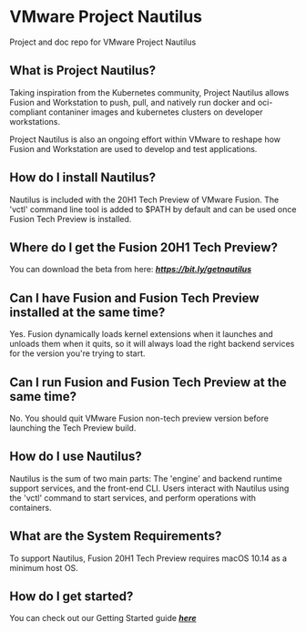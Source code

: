 # VMware Project Nautilus
Project and doc repo for VMware Project Nautilus


## What is Project Nautilus?

Taking inspiration from the Kubernetes community, Project Nautilus allows Fusion and Workstation to push, pull, and natively run docker and oci-compliant contaniner images and kubernetes clusters on developer workstations.

Project Nautilus is also an ongoing effort within VMware to reshape how Fusion and Workstation are used to develop and test applications.


## How do I install Nautilus?

Nautilus is included with the 20H1 Tech Preview of VMware Fusion. The 'vctl' command line tool is added to $PATH by default and can be used once Fusion Tech Preview is installed.


## Where do I get the Fusion 20H1 Tech Preview?

You can download the beta from here: ***https://bit.ly/getnautilus***


## Can I have Fusion and Fusion Tech Preview installed at the same time?

Yes. Fusion dynamically loads kernel extensions when it launches and unloads them when it quits, so it will always load the right backend services for the version you're trying to start.


## Can I run Fusion and Fusion Tech Preview at the same time?

No. You should quit VMware Fusion non-tech preview version before launching the Tech Preview build.


## How do I use Nautilus?

Nautilus is the sum of two main parts: The 'engine' and backend runtime support services, and the front-end CLI. Users interact with Nautilus using the 'vctl' command to start services, and perform operations with containers.


## What are the System Requirements?

To support Nautilus, Fusion 20H1 Tech Preview requires macOS 10.14 as a minimum host OS.


## How do I get started?

You can check out our Getting Started guide ***[here](https://github.com/VMwareFusion/nautilus/blob/master/docs/getting-started.md)***








